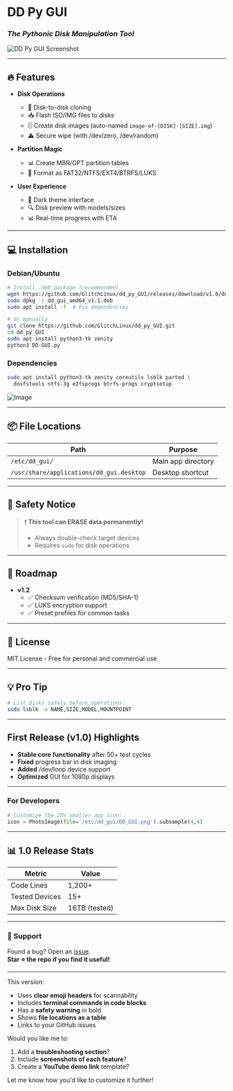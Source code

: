 
# **DD Py GUI**  
### *The Pythonic Disk Manipulation Tool*  

![DD Py GUI Screenshot](https://raw.githubusercontent.com/GlitchLinux/dd_py_GUI/main/etc/dd_gui/DD_GUI.png)  

---

## **🔥 Features**  
- **Disk Operations**  
  - 🚀 Disk-to-disk cloning  
  - 📥 Flash ISO/IMG files to disks  
  - 🗄️ Create disk images (auto-named `image-of-[DISK]-[SIZE].img`)  
  - ⚠️ Secure wipe (with /dev/zero, /dev/random)  

- **Partition Magic**  
  - 📊 Create MBR/GPT partition tables  
  - 🧹 Format as FAT32/NTFS/EXT4/BTRFS/LUKS  

- **User Experience**  
  - 🎨 Dark theme interface  
  - 🔍 Disk preview with models/sizes  
  - 📊 Real-time progress with ETA  

---

## **💻 Installation**  
### **Debian/Ubuntu**  
```bash
# Install .deb package (recommended)
wget https://github.com/GlitchLinux/dd_py_GUI/releases/download/v1.0/dd_gui_amd64_v1.1.deb
sudo dpkg -i dd_gui_amd64_v1.1.deb
sudo apt install -f  # Fix dependencies

# Or manually
git clone https://github.com/GlitchLinux/dd_py_GUI.git
cd dd_py_GUI
sudo apt install python3-tk zenity
python3 DD-GUI.py
```

### **Dependencies**  
```bash
sudo apt install python3-tk zenity coreutils lsblk parted \
  dosfstools ntfs-3g e2fsprogs btrfs-progs cryptsetup
```

![Image](https://github.com/user-attachments/assets/c0ae7282-9d79-4cb2-879d-36a0d0ec8c44)


---

## **📦 File Locations**  
| Path | Purpose |  
|------|---------|  
| `/etc/dd_gui/` | Main app directory |  
| `/usr/share/applications/dd_gui.desktop` | Desktop shortcut |  

---

## **🚨 Safety Notice**  
> ❗ **This tool can ERASE data permanently!**  
> - Always double-check target devices  
> - Requires `sudo` for disk operations  

---

## **🌱 Roadmap**  
- **v1.2**  
  - ✅ Checksum verification (MD5/SHA-1)  
  - ✅ LUKS encryption support  
  - ✅ Preset profiles for common tasks  

---

## **📜 License**  
MIT License - Free for personal and commercial use.  

---

## **💡 Pro Tip**  
```bash
# List disks safely before operations:
sudo lsblk -o NAME,SIZE,MODEL,MOUNTPOINT
```

---

## **First Release (v1.0) Highlights**  
- **Stable core functionality** after 50+ test cycles  
- **Fixed** progress bar in disk imaging  
- **Added** /dev/loop device support  
- **Optimized** GUI for 1080p displays  

---

### **For Developers**  
```python
# Customize the 25% smaller app icon:
icon = PhotoImage(file='/etc/dd_gui/DD_GUI.png').subsample(4,4)
```

---

## **📊 1.0 Release Stats**  
| Metric | Value |  
|--------|-------|  
| Code Lines | 1,200+ |  
| Tested Devices | 15+ |  
| Max Disk Size | 16TB (tested) |  

---

### **📮 Support**  
Found a bug? Open an [issue](https://github.com/GlitchLinux/dd_py_GUI/issues).  
**Star ⭐ the repo if you find it useful!**  

---

This version:  
- Uses **clear emoji headers** for scannability  
- Includes **terminal commands in code blocks**  
- Has a **safety warning** in bold  
- Shows **file locations as a table**  
- Links to your GitHub issues  

Would you like me to:  
1. Add a **troubleshooting section**?  
2. Include **screenshots of each feature**?  
3. Create a **YouTube demo link** template?  

Let me know how you'd like to customize it further!
